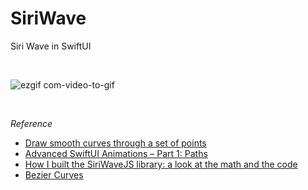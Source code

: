 # SiriWave
Siri Wave in SwiftUI

<br>

![ezgif com-video-to-gif](https://user-images.githubusercontent.com/4756783/114640045-4652d700-9d0a-11eb-90ff-4ca886dad93f.gif)


<br>

*Reference*
 - [Draw smooth curves through a set of points](https://www.ramshandilya.com/blog/draw-smooth-curves)
 - [Advanced SwiftUI Animations – Part 1: Paths](https://swiftui-lab.com/swiftui-animations-part1/)
 - [How I built the SiriWaveJS library: a look at the math and the code](https://www.freecodecamp.org/news/how-i-built-siriwavejs-library-maths-and-code-behind-6971497ae5c1/)
 - [Bezier Curves](https://www.desmos.com/calculator/cahqdxeshd)
